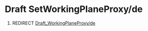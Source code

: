 # Draft SetWorkingPlaneProxy/de

1.  REDIRECT [Draft\_WorkingPlaneProxy/de](Draft_WorkingPlaneProxy/de.md)
